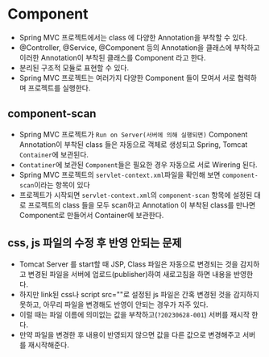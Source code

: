 # Component
- Spring MVC 프로젝트에서는 class 에 다양한 Annotation을 부착할 수 있다.
- @Controller, @Service, @Component 등의 Annotation을 클래스에 부착하고 이러한 Annotation이 부착된 클래스를 Component 라고 한다.
- 분리된 구조적 모듈로 표현할 수 있다.
- Spring MVC 프로젝트는 여러가지 다양한 Component 들이 모여서 서로 협력하며 프로젝트를 실행한다.

## component-scan
- Spring MVC 프로젝트가 `Run on Server(서버에 의해 실행되면)` Component Annotation이 부착된 class 들은 자동으로 객체로 생성되고 Spring, Tomcat `Container`에 보관된다.
- `Contatiner`에 보관된 `Component`들은 필요한 경우 자동으로 서로 Wirering 된다.
- Spring MVC 프로젝트의 `servlet-context.xml`파일을 확인해 보면 `component-scan`이라는 항목이 있다
- 프로젝트가 시작되면 `servlet-context.xml`의 `component-scan` 항목에 설정된 대로 프로젝트의 class 들을 모두 scan하고 Annotation 이 부착된 class를 만나면 Component로 만들어서 Container에 보관한다.

## css, js 파일의 수정 후 반영 안되는 문제
- Tomcat Server 를 start할 때 JSP, Class 파일은 자동으로 변경되는 것을 감지하고 변경된 파일을 서버에 업로드(publisher)하여 새로고침을 하면 내용을 반영한다.
- 하지만 link된 css나 script src=""로 설정된 js 파일은 간혹 변경된 것을 감지하지 못하고, 아무리 파일을 변경해도 반영이 안되는 경우가 자주 있다.
- 이럴 때는 파일 이름에 의미없는 값을 부착하고(`?20230628-001`) 서버를 재시작 한다.
- 만약 파일을 변경한 후 내용이 반영되지 않으면 값을 다른 값으로 변경해주고 서버를 재시작해준다.